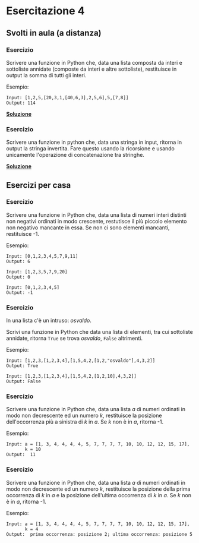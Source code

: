 # Esercitazione 4

## Svolti in aula (a distanza)

### Esercizio

Scrivere una funzione in Python che, data una lista composta da interi e
sottoliste annidate (composte da interi e altre sottoliste), restituisce
in output la somma di tutti gli interi.

Esempio:

```
Input: [1,2,5,[20,3,1,[40,6,3],2,5,6],5,[7,8]]
Output: 114
```

**[Soluzione](src/deep_sum.py)**

### Esercizio

Scrivere una funzione in python che, data una stringa in input,
ritorna in output la stringa invertita. Fare questo usando la ricorsione
e usando unicamente l'operazione di concatenazione tra stringhe.

**[Soluzione](src/reversed_recursive.py)**

## Esercizi per casa

### Esercizio

Scrivere una funzione in Python che, data una lista di numeri interi
distinti non negativi ordinati in modo crescente, restutisce il più
piccolo elemento non negativo mancante in essa. Se non ci sono
elementi mancanti, restituisce -1.

Esempio:

```
Input: [0,1,2,3,4,5,7,9,11]
Output: 6
```
```
Input: [1,2,3,5,7,9,20]
Output: 0
```
```
Input: [0,1,2,3,4,5]
Output: -1
```

### Esercizio

In una lista c'è un intruso: *osvaldo*.

Scrivi una funzione in Python che data una lista di elementi, tra cui sottoliste
annidate, ritorna `True` se trova *osvaldo*, `False` altrimenti.

Esempio:

```
Input: [1,2,3,[1,2,3,4],[1,5,4,2,[1,2,"osvaldo"],4,3,2]]
Output: True
```
```
Input: [1,2,3,[1,2,3,4],[1,5,4,2,[1,2,10],4,3,2]]
Output: False
```

### Esercizio

Scrivere una funzione in Python che, data una lista $a$ di numeri ordinati in
modo non decrescente ed un numero $k$, restituisce la posizione dell'occorrenza
più a sinistra di $k$ in $a$. Se $k$ non è in $a$, ritorna -1.

Esempio:

```
Input: a = [1, 3, 4, 4, 4, 4, 5, 7, 7, 7, 7, 10, 10, 12, 12, 15, 17],
       k = 10
Output:  11
```

### Esercizio

Scrivere una funzione in Python che, data una lista $a$ di numeri ordinati in
modo non decrescente ed un numero $k$, restituisce la posizione della prima
occorrenza di $k$ in $a$ e la posizione dell'ultima occorrenza di $k$ in $a$.
Se $k$ non è in $a$, ritorna -1.

Esempio:

```
Input: a = [1, 3, 4, 4, 4, 4, 5, 7, 7, 7, 7, 10, 10, 12, 12, 15, 17],
       k = 4
Output:  prima occorrenza: posizione 2; ultima occorrenza: posizione 5
```
